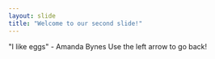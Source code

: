 ```yaml
---
layout: slide
title: "Welcome to our second slide!"
---
```

"I like eggs" - Amanda Bynes
Use the left arrow to go back!
